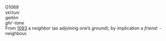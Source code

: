 <body>
  <p>G1069<br>  γείτων  <br> geitōn  <br><i>ghi‘-tone </i><br>From <a href="g1093.htm">1093</a>  a <i>neighbor</i> (as adjoining one’s <i>ground</i>); by implication a <i>friend:</i> - neighbour.<br></p>
 </body>